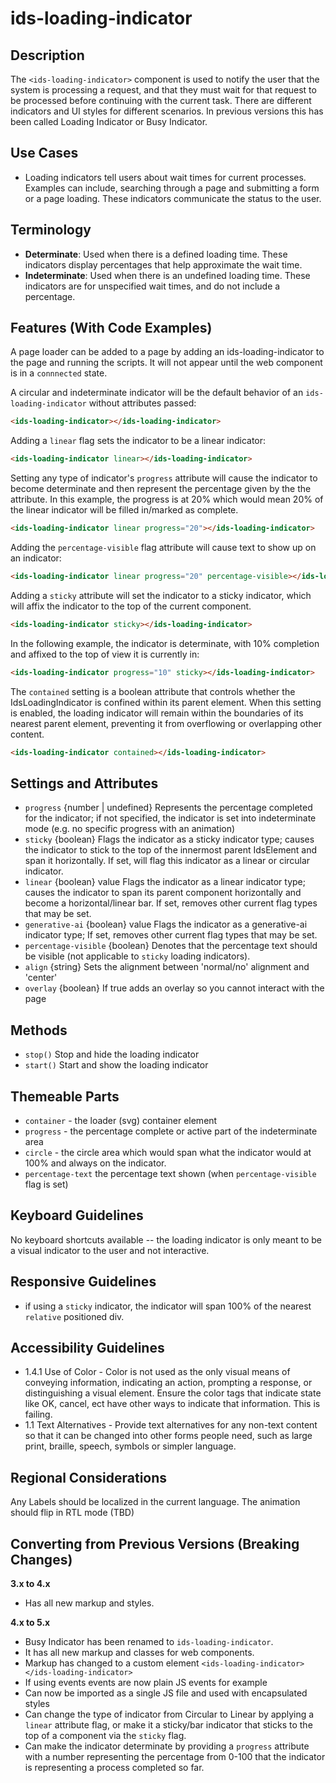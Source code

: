 # ids-loading-indicator

## Description

The `<ids-loading-indicator>` component is used to notify the user that the system is processing a request, and that they must wait for that request to be processed before continuing with the current task. There are different indicators and UI styles for different scenarios. In previous versions this has been called Loading Indicator or Busy Indicator.

## Use Cases

- Loading indicators tell users about wait times for current processes. Examples can include, searching through a page and submitting a form or a page loading. These indicators communicate the status to the user.

## Terminology

- **Determinate**: Used when there is a defined loading time. These indicators display percentages that help approximate the wait time.
- **Indeterminate**: Used when there is an undefined loading time. These indicators are for unspecified wait times, and do not include a percentage.

## Features (With Code Examples)

A page loader can be added to a page by adding an ids-loading-indicator to the page and running the scripts. It will not appear until the web component is in a `connnected` state.

A circular and indeterminate indicator will be the default behavior of an `ids-loading-indicator` without attributes passed:
```html
<ids-loading-indicator></ids-loading-indicator>
```
Adding a `linear` flag sets the indicator to be a linear indicator:
```html
<ids-loading-indicator linear></ids-loading-indicator>
```

Setting any type of indicator's `progress` attribute will cause the indicator to become
determinate and then represent the percentage given by the the attribute. In this example,
the progress is at 20% which would mean 20% of the linear indicator will be filled in/marked as
complete.

```html
<ids-loading-indicator linear progress="20"></ids-loading-indicator>
```

Adding the `percentage-visible` flag attribute will cause text to show up on an indicator:

```html
<ids-loading-indicator linear progress="20" percentage-visible></ids-loading-indicator>
```

Adding a `sticky` attribute will set the indicator to a sticky indicator, which will affix
the indicator to the top of the current component.

```html
<ids-loading-indicator sticky></ids-loading-indicator>
```

In the following example, the indicator is determinate, with 10% completion and
affixed to the top of view it is currently in:
```html
<ids-loading-indicator progress="10" sticky></ids-loading-indicator>
```

The `contained` setting is a boolean attribute that controls whether the IdsLoadingIndicator is confined within its parent element. When this setting is enabled, the loading indicator will remain within the boundaries of its nearest parent element, preventing it from overflowing or overlapping other content.

```html
<ids-loading-indicator contained></ids-loading-indicator>
```

## Settings and Attributes

- `progress` {number | undefined} Represents the percentage completed for the indicator; if not specified, the indicator is set into indeterminate mode (e.g. no specific progress with an animation)
- `sticky` {boolean} Flags the indicator as a sticky indicator type; causes the indicator to stick to the top of the innermost parent IdsElement and span it horizontally. If set, will flag this indicator as a linear or circular indicator.
- `linear` {boolean} value Flags the indicator as a linear indicator type; causes the indicator to span its parent component horizontally and become a horizontal/linear bar. If set, removes other current flag types that may be set.
- `generative-ai` {boolean} value Flags the indicator as a generative-ai indicator type; If set, removes other current flag types that may be set.
- `percentage-visible` {boolean} Denotes that the percentage text should be visible (not applicable to `sticky` loading indicators).
- `align` {string} Sets the alignment between 'normal/no' alignment and 'center'
- `overlay` {boolean} If true adds an overlay so you cannot interact with the page

## Methods

- `stop()` Stop and hide the loading indicator
- `start()` Start and show the loading indicator

## Themeable Parts
- `container` - the loader (svg) container element
- `progress` - the percentage complete or active part of the indeterminate area
- `circle` - the circle area which would span what the indicator would at 100% and always on the indicator.
- `percentage-text` the percentage text shown (when `percentage-visible` flag is set)

## Keyboard Guidelines

No keyboard shortcuts available -- the loading indicator is only meant to be a visual indicator to the user and not interactive.

## Responsive Guidelines

- if using a `sticky` indicator, the indicator will span 100% of the nearest `relative` positioned div.

## Accessibility Guidelines

- 1.4.1 Use of Color - Color is not used as the only visual means of conveying information, indicating an action, prompting a response, or distinguishing a visual element. Ensure the color tags that indicate state like OK, cancel, ect have other ways to indicate that information. This is failing.
- 1.1 Text Alternatives - Provide text alternatives for any non-text content so that it can be changed into other forms people need, such as large print, braille, speech, symbols or simpler language.

## Regional Considerations

Any Labels should be localized in the current language. The animation should flip in RTL mode (TBD)

## Converting from Previous Versions (Breaking Changes)

**3.x to 4.x**

- Has all new markup and styles.

**4.x to 5.x**

- Busy Indicator has been renamed to `ids-loading-indicator`.
- It has all new markup and classes for web components.
- Markup has changed to a custom element `<ids-loading-indicator></ids-loading-indicator>`
- If using events events are now plain JS events for example
- Can now be imported as a single JS file and used with encapsulated styles
- Can change the type of indicator from Circular to Linear by applying a `linear` attribute flag, or make it a sticky/bar indicator that sticks to the top of a component via the `sticky` flag.
- Can make the indicator determinate by providing a `progress` attribute with a number representing the percentage from 0-100 that the indicator is representing a process completed so far.
